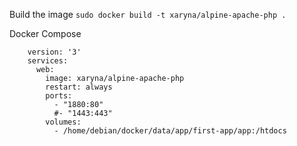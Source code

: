 Build the image
`sudo docker build -t xaryna/alpine-apache-php .`

Docker Compose
```
    version: '3'
    services:
      web:
        image: xaryna/alpine-apache-php
        restart: always
        ports:
          - "1880:80"
          #- "1443:443"
        volumes:
          - /home/debian/docker/data/app/first-app/app:/htdocs
```
